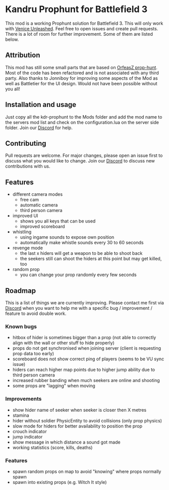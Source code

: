 # Kandru Prophunt for Battlefield 3

This mod is a working Prophunt solution for Battlefield 3. This will only work with [Venice Unleashed](https://veniceunleashed.net). Feel free to open issues and create pull requests. There is a lot of room for further improvement. Some of them are listed below.

## Attribution
This mod has still some small parts that are based on [OrfeasZ prop-hunt](https://github.com/OrfeasZ/prop-hunt). Most of the code has been refactored and is not associated with any third party. Also thanks to Jonniboy for improving some aspects of the Mod as well as Battletier for the UI design. Would not have been possible without you all!

## Installation and usage

Just copy all the kdr-prophunt to the Mods folder and add the mod name to the servers mod list and check on the configuration.lua on the server side folder. Join our [Discord](https://discord.kandru.net) for help.

## Contributing
Pull requests are welcome. For major changes, please open an issue first to discuss what you would like to change. Join our [Discord](https://discord.kandru.net) to discuss new contributions with us.

## Features
- different camera modes
  - free cam
  - automatic camera
  - third person camera
- improved UI
  - shows you all keys that can be used
  - improved scoreboard
- whistling
  - using ingame sounds to expose own position
  - automatically make whistle sounds every 30 to 60 seconds
- revenge mode
  - the last x hiders will get a weapon to be able to shoot back
  - the seekers still can shoot the hiders at this point but may get killed, too
- random prop
  - you can change your prop randomly every few seconds

## Roadmap
This is a list of things we are currently improving. Please contact me first via [Discord](https://discord.kandru.net) when you want to help me with a specific bug / improvement / feature to avoid double work.

### Known bugs
- hitbox of hider is sometimes bigger than a prop (not able to correctly align with the wall or other stuff to hide properly)
- props do not get synchronised when joining server (client is requesting prop data too early)
- scoreboard does not show correct ping of players (seems to be VU sync issue)
- hiders can reach higher map points due to higher jump ability due to third person camera
- increased rubber banding when much seekers are online and shooting
- some props are "lagging" when moving

### Improvements
- show hider name of seeker when seeker is closer then X metres
- stamina
- hider without soldier PhysicEntity to avoid collisions (only prop physics)
- slow mode for hiders for better availability to position the prop
- crouch indicator
- jump indicator
- show message in which distance a sound got made
- working statistics (score, kills, deaths)

### Features
- spawn random props on map to avoid "knowing" where props normally spawn
- spawn into existing props (e.g. Witch It style)